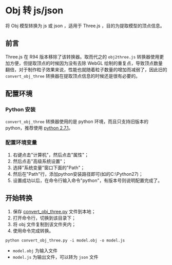 # Obj 转 js/json

将 Obj 模型转换为 js 或 json ，适用于 Three.js ，目的为提取模型的顶点信息。

## 前言

Three.js 在 R94 版本移除了该转换器。取而代之的 `obj2three.js` 转换器使用更加方便，但提取顶点的时候因为没有去除 WebGL 绘制的重复点，导致顶点数量翻倍，对于制作粒子效果来说，性能也就随着粒子数量的增加而减弱了，因此旧的 `convert_obj_three` 转换器在提取顶点信息的时候还是很有必要的。

## 配置环境
### Python 安装
`convert_obj_three` 转换器使用的是 python 环境，而且只支持旧版本的 python，推荐使用 [python 2.7.1](https://www.python.org/downloads/release/python-2711/)。

### 配置环境变量

1. 右键点击"计算机"，然后点击"属性"；
2. 然后点击"高级系统设置"；
3. 选择"系统变量"窗口下面的"Path"；
4. 然后在"Path"行，添加python安装路径即可(如的C:\Python27)；
5. 设置成功以后，在命令行输入命令"python"，有版本号则说明配置完成了。

## 开始转换

1. 保存 [convert_obj_three.py](./convert_obj_three.py) 文件到本地；
2. 打开命令行，切换到该目录下；
3. 将 obj 文件复制到该文件夹内；
3. 使用命令完成转换。

```git
python convert_obj_three.py -i model.obj -o model.js
```

- `model.obj` 为输入文件
- `model.js` 为输出文件，可以转为 `json` 文件
